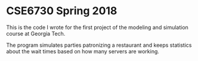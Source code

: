 # CSE6730 Spring 2018

This is the code I wrote for the first project of the modeling and simulation course at Georgia Tech. 

The program simulates parties patronizing a restaurant and keeps statistics about the wait times based on how many servers are working.